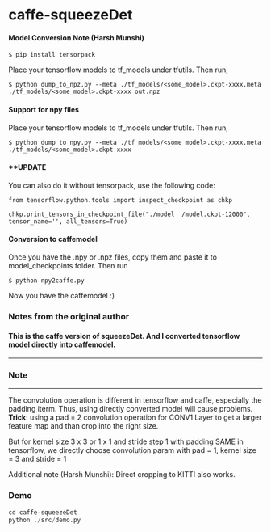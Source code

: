 # caffe-squeezeDet

#### Model Conversion Note (Harsh Munshi)
```
$ pip install tensorpack
```
Place your tensorflow models to tf_models under tfutils. Then run,

```
$ python dump_to_npz.py --meta ./tf_models/<some_model>.ckpt-xxxx.meta ./tf_models/<some_model>.ckpt-xxxx out.npz
```

#### Support for npy files
Place your tensorflow models to tf_models under tfutils. Then run,

```
$ python dump_to_npy.py --meta ./tf_models/<some_model>.ckpt-xxxx.meta ./tf_models/<some_model>.ckpt-xxxx 
```

#### **UPDATE

You can also do it without tensorpack, use the following code:

```
from tensorflow.python.tools import inspect_checkpoint as chkp

chkp.print_tensors_in_checkpoint_file("./model	/model.ckpt-12000", tensor_name='', all_tensors=True)
```

#### Conversion to caffemodel

Once you have the .npy or .npz files, copy them and paste it to model_checkpoints folder. Then run

```
$ python npy2caffe.py
```
Now you have the caffemodel :)

### Notes from the original author

#### This is the caffe version of squeezeDet. And I converted tensorflow  model directly into caffemodel. 
----
### Note
----
The convolution operation is different in tensorflow and caffe, especially the padding iterm. Thus, using directly converted model will cause problems. **Trick**:  using a pad = 2 convolution operation for CONV1 Layer to get a larger feature map and than crop into the right size. 

But for kernel size 3 x 3 or 1 x 1 and stride step 1 with padding SAME in tensorflow, we directly choose convolution param with pad = 1, kernel size = 3 and stride = 1

Additional note (Harsh Munshi): Direct cropping to KITTI also works.
### Demo
``` python
cd caffe-squeezeDet
python ./src/demo.py
```
